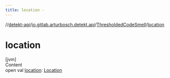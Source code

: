 ```yaml
---
title: location -
---
```

//[detekt-api](../../index.md)/[io.gitlab.arturbosch.detekt.api](../index.md)/[ThresholdedCodeSmell](index.md)/[location](location.md)



# location  
[jvm]  
Content  
open val [location](location.md): [Location](../-location/index.md)  



